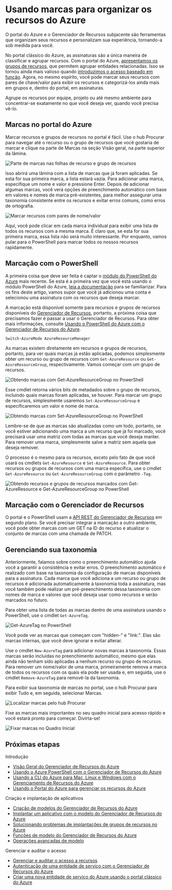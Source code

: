 <properties 
	pageTitle="Usando marcas para organizar os recursos do Azure" 
	description="" 
	services="" 
	documentationCenter="" 
	authors="flanakin" 
	writer="" 
	manager="wpickett" 
	editor=""/>

<tags 
	ms.service="multiple" 
	ms.workload="multiple" 
	ms.tgt_pltfrm="AzurePortal" 
	ms.devlang="na" 
	ms.topic="article" 
	ms.date="04/28/2015" 
	ms.author="micflan"/>


# Usando marcas para organizar os recursos do Azure

O portal do Azure e o Gerenciador de Recursos subjacente são ferramentas que organizam seus recursos e personalizam sua experiência, tornando-a sob medida para você.

No portal clássico do Azure, as assinaturas são a única maneira de classificar e agrupar recursos. Com o portal do Azure, [apresentamos os grupos de recursos](./resource-group-portal.md), que permitem agrupar entidades relacionadas. Isso se tornou ainda mais valioso quando [introduzimos o acesso baseado em função](./role-based-access-control-configure.md). Agora, no mesmo espírito, você pode marcar seus recursos com pares de chave/valor para exibir os recursos e categorizá-los ainda mais em grupos e, dentro do portal, em assinaturas.

Agrupe os recursos por equipe, projeto ou até mesmo ambiente para concentrar-se exatamente no que você deseja ver, quando você precisa vê-lo.


## Marcas no portal do Azure

Marcar recursos e grupos de recursos no portal é fácil. Use o hub Procurar para navegar até o recurso ou o grupo de recursos que você gostaria de marcar e clique na parte de Marcas na seção Visão geral, na parte superior da lâmina.

![Parte de marcas nas folhas de recurso e grupo de recursos](./media/resource-group-using-tags/rgblade.png)

Isso abrirá uma lâmina com a lista de marcas que já foram aplicadas. Se esta for sua primeira marca, a lista estará vazia. Para adicionar uma marca, especifique um nome e valor e pressione Enter. Depois de adicionar algumas marcas, você verá opções de preenchimento automático com base em valores e nomes de marca pré-existentes, para melhor assegurar uma taxonomia consistente entre os recursos e evitar erros comuns, como erros de ortografia.

![Marcar recursos com pares de nome/valor](./media/resource-group-using-tags/tag-resources.png)

Aqui, você pode clicar em cada marca individual para exibir uma lista de todos os recursos com a mesma marca. É claro que, se esta for sua primeira marca, essa lista não será muito interessante. Por enquanto, vamos pular para o PowerShell para marcar todos os nossos recursos rapidamente.


## Marcação com o PowerShell

A primeira coisa que deve ser feita é captar o [módulo do PowerShell do Azure](./install-configure-powershell.md) mais recente. Se esta é a primeira vez que você está usando o módulo PowerShell do Azure, [leia a documentação](./install-configure-powershell.md) para se familiarizar. Para os fins deste artigo, vamos supor que você já adicionou uma conta e selecionou uma assinatura com os recursos que deseja marcar.

A marcação está disponível somente para recursos e grupos de recursos disponíveis do [Gerenciador de Recursos](http://msdn.microsoft.com/library/azure/dn790568.aspx), portanto, a próxima coisa que precisamos fazer é passar a usar o Gerenciador de Recursos. Para obter mais informações, consulte [Usando o PowerShell do Azure com o Gerenciador de Recursos do Azure](powershell-azure-resource-manager.md).

    Switch-AzureMode AzureResourceManager

As marcas existem diretamente em recursos e grupos de recursos, portanto, para ver quais marcas já estão aplicadas, podemos simplesmente obter um recurso ou grupo de recursos com `Get-AzureResource` ou `Get-AzureResourceGroup`, respectivamente. Vamos começar com um grupo de recursos.

![Obtendo marcas com Get-AzureResourceGroup no PowerShell](./media/resource-group-using-tags/Get-AzureResourceGroup-in-PowerShell.png)

Esse cmdlet retorna vários bits de metadados sobre o grupo de recursos, incluindo quais marcas foram aplicadas, se houver. Para marcar um grupo de recursos, simplesmente usaremos `Set-AzureResourceGroup` e especificaremos um valor e nome de marca.

![Obtendo marcas com Set-AzureResourceGroup no PowerShell](./media/resource-group-using-tags/Set-AzureResourceGroup-in-PowerShell.png)

Lembre-se de que as marcas são atualizadas como um todo, portanto, se você estiver adicionando uma marca a um recurso que já foi marcado, você precisará usar uma matriz com todas as marcas que você deseja manter. Para remover uma marca, simplesmente salve a matriz sem aquela que deseja remover.

O processo é o mesmo para os recursos, exceto pelo fato de que você usará os cmdlets `Get-AzureResource` e `Set-AzureResource`. Para obter recursos ou grupos de recursos com uma marca específica, use o cmdlet `Get-AzureResource` ou `Get-AzureResourceGroup` com o parâmetro `-Tag`.

![Obtendo recursos e grupos de recursos marcados com Get-AzureResource e Get-AzureResourceGroup no PowerShell](./media/resource-group-using-tags/Get-AzureResourceGroup-with-tags-in-PowerShell.png)


## Marcação com o Gerenciador de Recursos

O portal e o PowerShell usam a [API REST do Gerenciador de Recursos](http://msdn.microsoft.com/library/azure/dn790568.aspx) em segundo plano. Se você precisar integrar a marcação a outro ambiente, você pode obter marcas com um GET na ID do recurso e atualizar o conjunto de marcas com uma chamada de PATCH.


## Gerenciando sua taxonomia

Anteriormente, falamos sobre como o preenchimento automático ajuda você a garantir a consistência e evitar erros. O preenchimento automático é realizado com base na taxonomia da configuração de marcas disponíveis para a assinatura. Cada marca que você adiciona a um recurso ou grupo de recursos é adicionada automaticamente à taxonomia toda a assinatura, mas você também pode realizar um pré-preenchimento dessa taxonomia com nomes de marca e valores que você deseja usar como recursos e serão marcados no futuro.

Para obter uma lista de todas as marcas dentro de uma assinatura usando o PowerShell, use o cmdlet `Get-AzureTag`.

![Get-AzureTag no PowerShell](./media/resource-group-using-tags/Get-AzureTag-in-PowerShell.png)


Você pode ver as marcas que começam com "hidden-" e "link:". Elas são marcas internas, que você deve ignorar e evitar alterar.

Use o cmdlet `New-AzureTag` para adicionar novas marcas à taxonomia. Essas marcas serão incluídas no preenchimento automático, mesmo que elas ainda não tenham sido aplicadas a nenhum recurso ou grupo de recursos. Para remover um nome/valor de uma marca, primeiramente remova a marca de todos os recursos com os quais ela pode ser usada e, em seguida, use o cmdlet `Remove-AzureTag` para removê-la da taxonomia.

Para exibir sua taxonomia de marcas no portal, use o hub Procurar para exibir Tudo e, em seguida, selecionar Marcas.

![Localizar marcas pelo hub Procurar](./media/resource-group-using-tags/browse-tags.png)

Fixe as marcas mais importantes no seu quadro inicial para acesso rápido e você estará pronto para começar. Divirta-se!

![Fixar marcas no Quadro Inicial](./media/resource-group-using-tags/pin-tags.png)

## Próximas etapas
Introdução

- [Visão Geral do Gerenciador de Recursos do Azure](./resource-group-overview.md)  
- [Usando o Azure PowerShell com o Gerenciador de Recursos do Azure](./powershell-azure-resource-manager.md)
- [Usando a CLI do Azure para Mac, Linux e Windows com o Gerenciamento de Recursos do Azure](./xplat-cli-azure-resource-manager.md)  
- [Usando o Portal do Azure para gerenciar os recursos do Azure](./resource-group-portal.md)  
  
Criação e implantação de aplicativos
  
- [Criação de modelos do Gerenciador de Recursos do Azure](./resource-group-authoring-templates.md)  
- [Implantar um aplicativo com o modelo do Gerenciador de Recursos do Azure](./resource-group-template-deploy.md)  
- [Solucionando problemas de implantações de grupos de recursos no Azure](./resource-group-deploy-debug.md)  
- [Funções de modelo do Gerenciador de Recursos do Azure](./resource-group-template-functions.md)  
- [Operações avançadas de modelo](./resource-group-advanced-template.md)  
  
Gerenciar e auditar o acesso
  
- [Gerenciar e auditar o acesso a recursos](./resource-group-rbac.md)  
- [Autenticação de uma entidade de serviço com o Gerenciador de Recursos do Azure](./resource-group-authenticate-service-principal.md)  
- [Criar uma nova entidade de serviço do Azure usando o portal clássico do Azure](./resource-group-create-service-principal-portal.md)  
  

<!---HONumber=58_postMigration-->